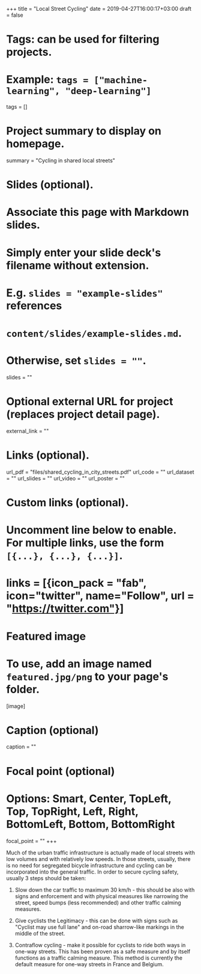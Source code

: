 +++
title = "Local Street Cycling"
date = 2019-04-27T16:00:17+03:00
draft = false

# Tags: can be used for filtering projects.
# Example: `tags = ["machine-learning", "deep-learning"]`
tags = []

# Project summary to display on homepage.
summary = "Cycling in shared local streets"

# Slides (optional).
#   Associate this page with Markdown slides.
#   Simply enter your slide deck's filename without extension.
#   E.g. `slides = "example-slides"` references
#   `content/slides/example-slides.md`.
#   Otherwise, set `slides = ""`.
slides = ""

# Optional external URL for project (replaces project detail page).
external_link = ""

# Links (optional).
url_pdf = "files/shared_cycling_in_city_streets.pdf"
url_code = ""
url_dataset = ""
url_slides = ""
url_video = ""
url_poster = ""

# Custom links (optional).
#   Uncomment line below to enable. For multiple links, use the form `[{...}, {...}, {...}]`.
# links = [{icon_pack = "fab", icon="twitter", name="Follow", url = "https://twitter.com"}]

# Featured image
# To use, add an image named `featured.jpg/png` to your page's folder.
[image]
  # Caption (optional)
  caption = ""

  # Focal point (optional)
  # Options: Smart, Center, TopLeft, Top, TopRight, Left, Right, BottomLeft, Bottom, BottomRight
  focal_point = ""
+++

Much of the urban traffic infrastructure is actually made of local streets with low volumes and with relatively low speeds. In those streets, usually, there is no need for segregated bicycle infrastructure and cycling can be incorporated into the general traffic. In order to secure cycling safety, usually 3 steps should be taken:

1. Slow down the car traffic to maximum 30 km/h - this should be also with signs and enforcement and with physical measures like narrowing the street, speed bumps (less recommended) and other traffic calming measures.

2. Give cyclists the Legitimacy - this can be done with signs such as "Cyclist may use full lane" and on-road sharrow-like markings in the middle of the street.

3. Contraflow cycling - make it possible for cyclists to ride both ways in one-way streets. This has been proven as a safe measure and by itself functions as a traffic calming measure. This method is currently the default measure for one-way streets in France and Belgium.
